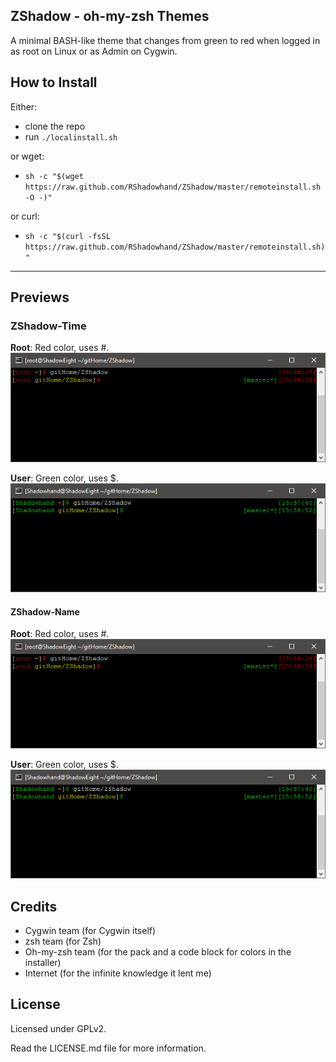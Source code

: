 ## ZShadow - oh-my-zsh Themes

A minimal BASH-like theme that changes from green to red when logged in as root on Linux or as Admin on Cygwin.

## How to Install

Either: 

* clone the repo
* run `./localinstall.sh`

or wget:

*  `sh -c "$(wget https://raw.github.com/RShadowhand/ZShadow/master/remoteinstall.sh -O -)"`

or curl: 

* `sh -c "$(curl -fsSL https://raw.github.com/RShadowhand/ZShadow/master/remoteinstall.sh)"`
***

## Previews

### ZShadow-Time

**Root**: Red color, uses #.
![root-ZShadow-Name](https://raw.githubusercontent.com/RShadowhand/ZShadow/master/img/ROOT-ZShadow-Name.png "root-ZShadow-Name")

**User**: Green color, uses $.
![user-ZShadow-Name](https://raw.githubusercontent.com/RShadowhand/ZShadow/master/img/USER-ZShadow-Name.png "user-ZShadow-Name")

#### ZShadow-Name

**Root**: Red color, uses #.
![root-ZShadow-Time](https://raw.githubusercontent.com/RShadowhand/ZShadow/master/img/ROOT-ZShadow-Name.png "root-ZShadow-Time")

**User**: Green color, uses $.
![user-ZShadow-Time](https://raw.githubusercontent.com/RShadowhand/ZShadow/master/img/USER-ZShadow-Name.png "user-ZShadow-Time")


## Credits

* Cygwin team (for Cygwin itself)
* zsh team (for Zsh)
* Oh-my-zsh team (for the pack and a code block for colors in the installer)
* Internet (for the infinite knowledge it lent me)

## License

Licensed under GPLv2.

Read the LICENSE.md file for more information.